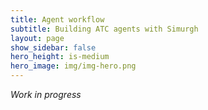 ```yaml
---
title: Agent workflow
subtitle: Building ATC agents with Simurgh
layout: page
show_sidebar: false
hero_height: is-medium
hero_image: img/img-hero.png
---
```


*Work in progress*